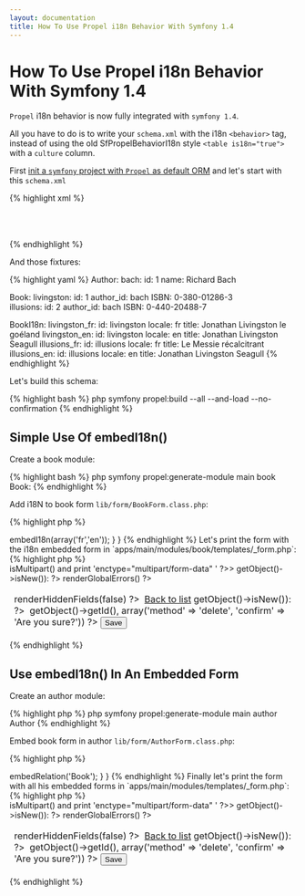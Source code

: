 ```yaml
---
layout: documentation
title: How To Use Propel i18n Behavior With Symfony 1.4
---
```


# How To Use Propel i18n Behavior With Symfony 1.4 #

`Propel` i18n behavior is now fully integrated with `symfony 1.4`.
 
All you have to do is to write your `schema.xml` with the i18n `<behavior>` tag, instead of using the old SfPropelBehaviorI18n style `<table is18n="true">` with a `culture` column.

First [init a `symfony` project with `Propel` as default ORM](init-a-Symfony-project-with-Propel-git-way) and let's start with this `schema.xml`  

{% highlight xml %}
<?xml version="1.0" encoding="UTF-8"?>
<database defaultIdMethod="native" name="propel">
  <table name="author">
    <column name="id" type="INTEGER" primaryKey="true" required="true"/>
    <column name="name" type="VARCHAR" size="256"/>
  </table>
  <table name="book">
    <behavior name="i18n">
      <parameter name="i18n_columns" value="title, description"/>
      <parameter name="locale_alias" value="culture"/>
    </behavior>
    <column name="id" type="INTEGER" primaryKey="true" required="true"/>
    <column name="author_id" type="INTEGER" required="true"/>
    <column name="ISBN" type="VARCHAR" size="13"/>
    <foreign-key foreignTable="author">
      <reference local="author_id" foreign="id"/>
    </foreign-key>
  </table>
  <table name="book_i18n">
    <column name="id" type="INTEGER" primaryKey="true" required="true"/>
    <column name="title" type="VARCHAR" size="45"/>
    <column name="description" type="VARCHAR" size="45"/>
    <foreign-key foreignTable="book">
      <reference local="id" foreign="id"/>
    </foreign-key>
  </table>
</database>
{% endhighlight %}

And those fixtures:

{% highlight yaml %}
Author:
  bach:
    id: 1
    name: Richard Bach

Book:
  livingston:
    id: 1
    author_id: bach
    ISBN: 0-380-01286-3     
  illusions:
    id: 2
    author_id: bach
    ISBN: 0-440-20488-7

BookI18n:
  livingston_fr:
    id: livingston
    locale: fr
    title: Jonathan Livingston le goéland
  livingston_en: 
    id: livingston
    locale: en
    title: Jonathan Livingston Seagull
  illusions_fr:
    id: illusions
    locale: fr
    title: Le Messie récalcitrant
  illusions_en: 
    id: illusions
    locale: en
    title: Jonathan Livingston Seagull
{% endhighlight %}

Let's build this schema:

{% highlight bash %}
php symfony propel:build --all --and-load --no-confirmation
{% endhighlight %}

## Simple Use Of embedI18n()

Create a book module:

{% highlight bash %}
php symfony propel:generate-module main book Book:
{% endhighlight %}

Add i18N to book form `lib/form/BookForm.class.php`:

{% highlight php %}
<?php
class BookForm extends BaseBookForm
{
  public function configure()
  {
    $this->embedI18n(array('fr','en'));
  }
}
{% endhighlight %}

Let's print the form with the i18n embedded form in `apps/main/modules/book/templates/_form.php`:

{% highlight php %}
<?php use_stylesheets_for_form($form) ?>
<?php use_javascripts_for_form($form) ?>

<form action="<?php echo url_for('book/'.($form->getObject()->isNew() ? 'create' : 'update').(!$form->getObject()->isNew() ? '?id='.$form->getObject()->getId() : '')) ?>" method="post" <?php $form->isMultipart() and print 'enctype="multipart/form-data" ' ?>>
<?php if (!$form->getObject()->isNew()): ?>
<input type="hidden" name="sf_method" value="put" />
<?php endif; ?>
  <table>
    <tfoot>
      <tr>
        <td colspan="2">
          <?php echo $form->renderHiddenFields(false) ?>
          &nbsp;<a href="<?php echo url_for('book/index') ?>">Back to list</a>
          <?php if (!$form->getObject()->isNew()): ?>
            &nbsp;<?php echo link_to('Delete', 'book/delete?id='.$form->getObject()->getId(), array('method' => 'delete', 'confirm' => 'Are you sure?')) ?>
          <?php endif; ?>
          <input type="submit" value="Save" />
        </td>
      </tr>
    </tfoot>
    <tbody>
      <?php echo $form->renderGlobalErrors() ?>
      <?php echo $form ?>
    </tbody>
  </table>
</form>
{% endhighlight %}

## Use embedI18n() In An Embedded Form

Create an author module:

{% highlight php %}
php symfony propel:generate-module main author Author
{% endhighlight %}

Embed book form in author `lib/form/AuthorForm.class.php`:

{% highlight php %}
<?php
class AuthorForm extends BaseAuthorForm
{
  public function configure()
  {
    $this->embedRelation('Book');
  }
}
{% endhighlight %}

Finally let's print the form with all his embedded forms in `apps/main/modules/templates/_form.php`:

{% highlight php %}
<?php use_stylesheets_for_form($form) ?>
<?php use_javascripts_for_form($form) ?>

<form action="<?php echo url_for('author/'.($form->getObject()->isNew() ? 'create' : 'update').(!$form->getObject()->isNew() ? '?id='.$form->getObject()->getId() : '')) ?>" method="post" <?php $form->isMultipart() and print 'enctype="multipart/form-data" ' ?>>
<?php if (!$form->getObject()->isNew()): ?>
<input type="hidden" name="sf_method" value="put" />
<?php endif; ?>
  <table>
    <tfoot>
      <tr>
        <td colspan="2">
          <?php echo $form->renderHiddenFields(false) ?>
          &nbsp;<a href="<?php echo url_for('author/index') ?>">Back to list</a>
          <?php if (!$form->getObject()->isNew()): ?>
            &nbsp;<?php echo link_to('Delete', 'author/delete?id='.$form->getObject()->getId(), array('method' => 'delete', 'confirm' => 'Are you sure?')) ?>
          <?php endif; ?>
          <input type="submit" value="Save" />
        </td>
      </tr>
    </tfoot>
    <tbody>
      <?php echo $form->renderGlobalErrors() ?>
      <?php echo $form ?>
    </tbody>
  </table>
</form>
{% endhighlight %}